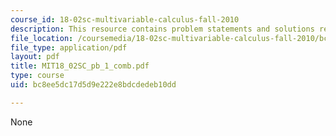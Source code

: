 ```yaml
---
course_id: 18-02sc-multivariable-calculus-fall-2010
description: This resource contains problem statements and solutions related to vectors.
file_location: /coursemedia/18-02sc-multivariable-calculus-fall-2010/bc8ee5dc17d5d9e222e8bdcdedeb10dd_MIT18_02SC_pb_1_comb.pdf
file_type: application/pdf
layout: pdf
title: MIT18_02SC_pb_1_comb.pdf
type: course
uid: bc8ee5dc17d5d9e222e8bdcdedeb10dd

---
```

None